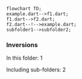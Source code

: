 <!---
Generated by https://github.com/polina-c/layerlens
Dependencies that create loops (inversions) are marked with `!`.
-->

```mermaid
flowchart TD;
example.dart-->f1.dart;
f1.dart-->f2.dart;
f2.dart--!-->example.dart;
subfolder1-->subfolder2;
```

### Inversions

In this folder: 1

Including sub-folders: 2
